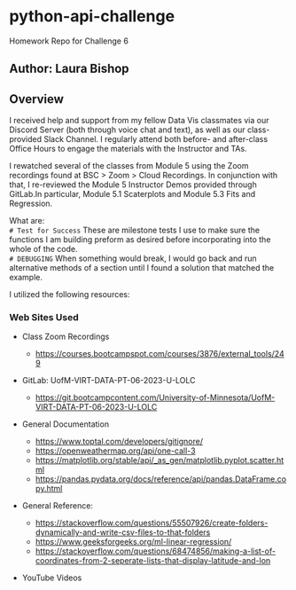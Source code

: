 # python-api-challenge
Homework Repo for Challenge 6

## Author: Laura Bishop

## Overview

I received help and support from my fellow Data Vis classmates via our Discord Server (both through voice chat and text), as well as our class-provided Slack Channel. I regularly attend both before- and after-class Office Hours to engage the materials with the Instructor and TAs.

I rewatched several of the classes from Module 5 using the Zoom recordings found at BSC > Zoom > Cloud Recordings. In conjunction with that, I re-reviewed the Module 5 Instructor Demos provided through GitLab.In particular, Module 5.1 Scaterplots and Module 5.3 Fits and Regression.

What are:<br />
`# Test for Success`
These are milestone tests I use to make sure the functions I am building preform as desired before incorporating into the whole of the code.
<br />
`# DEBUGGING`
When something would break, I would go back and run alternative methods of a section until I found a solution that matched the example.

I utilized the following resources:

### Web Sites Used

* Class Zoom Recordings 
    * https://courses.bootcampspot.com/courses/3876/external_tools/249


* GitLab: UofM-VIRT-DATA-PT-06-2023-U-LOLC
    * https://git.bootcampcontent.com/University-of-Minnesota/UofM-VIRT-DATA-PT-06-2023-U-LOLC

* General Documentation
    * https://www.toptal.com/developers/gitignore/
    * https://openweathermap.org/api/one-call-3
    * https://matplotlib.org/stable/api/_as_gen/matplotlib.pyplot.scatter.html
    * https://pandas.pydata.org/docs/reference/api/pandas.DataFrame.copy.html


* General Reference:
    * https://stackoverflow.com/questions/55507926/create-folders-dynamically-and-write-csv-files-to-that-folders
    * https://www.geeksforgeeks.org/ml-linear-regression/
    * https://stackoverflow.com/questions/68474856/making-a-list-of-coordinates-from-2-seperate-lists-that-display-latitude-and-lon
    
* YouTube Videos





